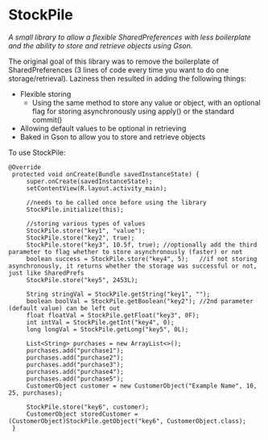 # StockPile
*A small library to allow a flexible SharedPreferences with less boilerplate and the ability to store and retrieve objects using Gson.*

The original goal of this library was to remove the boilerplate of SharedPreferences (3 lines of code every time you want to do one storage/retrieval). Laziness then resulted in adding the following things:

* Flexible storing 
  * Using the same method to store any value or object, with an optional flag for storing asynchronously using apply() or the standard commit()
* Allowing default values to be optional in retrieving
* Baked in Gson to allow you to store and retrieve objects


To use StockPile:

```
@Override
 protected void onCreate(Bundle savedInstanceState) {
     super.onCreate(savedInstanceState);
     setContentView(R.layout.activity_main);

     //needs to be called once before using the library
     StockPile.initialize(this);

     //storing various types of values
     StockPile.store("key1", "value");
     StockPile.store("key2", true);
     StockPile.store("key3", 10.5f, true); //optionally add the third parameter to flag whether to store asynchronously (faster) or not
     boolean success = StockPile.store("key4", 5);   //if not storing asynchronously, it returns whether the storage was successful or not, just like SharedPrefs
     StockPile.store("key5", 2453L);

     String stringVal = StockPile.getString("key1", "");
     boolean boolVal = StockPile.getBoolean("key2"); //2nd parameter (default value) can be left out
     float floatVal = StockPile.getFloat("key3", 0F);
     int intVal = StockPile.getInt("key4", 0);
     long longVal = StockPile.getLong("key5", 0L);

     List<String> purchases = new ArrayList<>();
     purchases.add("purchase1");
     purchases.add("purchase2");
     purchases.add("purchase3");
     purchases.add("purchase4");
     purchases.add("purchase5");
     CustomerObject customer = new CustomerObject("Example Name", 10, 25, purchases);

     StockPile.store("key6", customer);
     CustomerObject storedCustomer = (CustomerObject)StockPile.getObject("key6", CustomerObject.class);
 }
```
